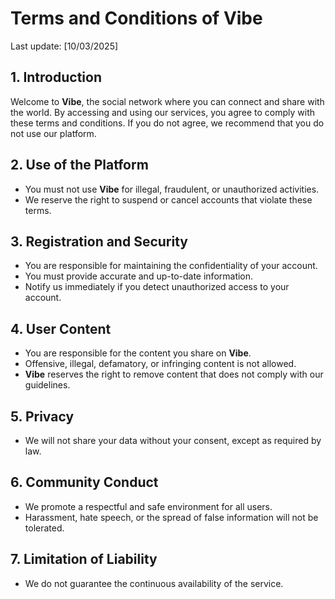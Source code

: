 # **Terms and Conditions of Vibe**

Last update: [10/03/2025]

## **1. Introduction**
Welcome to **Vibe**, the social network where you can connect and share with the world. By accessing and using our services, you agree to comply with these terms and conditions. If you do not agree, we recommend that you do not use our platform.

## **2. Use of the Platform**
- You must not use **Vibe** for illegal, fraudulent, or unauthorized activities.
- We reserve the right to suspend or cancel accounts that violate these terms.

## **3. Registration and Security**
- You are responsible for maintaining the confidentiality of your account.
- You must provide accurate and up-to-date information.
- Notify us immediately if you detect unauthorized access to your account.

## **4. User Content**
- You are responsible for the content you share on **Vibe**.
- Offensive, illegal, defamatory, or infringing content is not allowed.
- **Vibe** reserves the right to remove content that does not comply with our guidelines.

## **5. Privacy**
- We will not share your data without your consent, except as required by law.

## **6. Community Conduct**
- We promote a respectful and safe environment for all users.
- Harassment, hate speech, or the spread of false information will not be tolerated.

## **7. Limitation of Liability**
- We do not guarantee the continuous availability of the service.